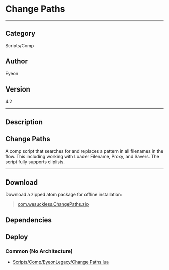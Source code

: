 # Change Paths
___

## Category
Scripts/Comp

## Author
Eyeon

## Version
4.2

___

## Description
<h2>Change Paths</h2>

<p>A comp script that searches for and replaces a pattern in all filenames in the flow. This including working with Loader Filename, Proxy, and Savers. The script fully supports cliplists.
</p>


___

## Download

Download a zipped atom package for offline installation:
> [com.wesuckless.ChangePaths.zip](https://gitlab.com/WeSuckLess/Reactor/-/archive/master/Reactor-master.zip?path=Atoms/com.wesuckless.ChangePaths)  

## Dependencies

## Deploy

### Common (No Architecture)

<ul>
<li><a href="https://gitlab.com/WeSuckLess/Reactor/-/blob/master/Atoms/com.wesuckless.ChangePaths/Scripts/Comp/EyeonLegacy/Change Paths.lua?ref_type=heads">Scripts/Comp/EyeonLegacy/Change Paths.lua</a></li>
</ul>
